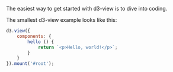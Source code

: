 The easiest way to get started with d3-view is to dive into coding.

The smallest d3-view example looks like this:
```javascript
d3.view({
    components: {
        hello () {
            return `<p>Hello, world!</p>`;
        }
    }
}).mount('#root');
```